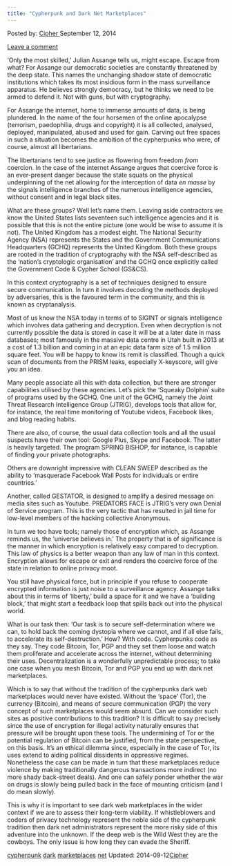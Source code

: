 ```yaml
---
title: "Cypherpunk and Dark Net Marketplaces"
---
```


<article class="post-listing post-6801 post type-post status-publish format-standard has-post-thumbnail hentry  tag-cypherpunk tag-dark tag-marketplaces tag-net">
Posted by: <a href="https://www.deepdotweb.com/author/cipher/" title="">Cipher </a></span>
<span>September 12, 2014</span>
    
<a href="/2014/09/12/cypherpunk-dark-net-marketplaces/#respond">Leave a comment</a></span>
</p>
<p>‘Only the most skilled,’ Julian Assange tells us, might escape. Escape from what? For Assange our democratic societies are constantly threatened by the deep state. This names the unchanging shadow state of democratic institutions which takes its most insidious form in the mass surveillance apparatus. He believes strongly democracy, but he thinks we need to be armed to defend it. Not with guns, but with cryptography.</p>
<p>For Assange the internet, home to immense amounts of data, is being plundered. In the name of the four horsemen of the online apocalypse (terrorism, paedophilia, drugs and copyright) it is all collected, analysed, deployed, manipulated, abused and used for gain. Carving out free spaces in such a situation becomes the ambition of the cypherpunks who were, of course, almost all libertarians.</p>
<p>The libertarians tend to see justice as flowering from freedom <em>from</em> coercion. In the case of the internet Assange argues that coercive force is an ever-present danger because the state squats on the physical underpinning of the net allowing for the interception of data <em>en masse</em> by the signals intelligence branches of the numerous intelligence agencies, without consent and in legal black sites.</p>
<p>What are these groups? Well let’s name them. Leaving aside contractors we know the United States lists seventeen such intelligence agencies and it is possible that this is not the entire picture (one would be wise to assume it is not). The United Kingdom has a modest eight. The National Security Agency (NSA) represents the States and the Government Communications Headquarters (GCHQ) represents the United Kingdom. Both these groups are rooted in the tradition of cryptography with the NSA self-described as the ‘nation’s cryptologic organisation’ and the GCHQ once explicitly called the Government Code &amp; Cypher School (GS&amp;CS).</p>
<p>In this context cryptography is a set of techniques designed to ensure secure communication. In turn it involves decoding the methods deployed by adversaries, this is the favoured term in the community, and this is known as cryptanalysis.</p>
<p>Most of us know the NSA today in terms of to SIGINT or signals intelligence which involves data gathering and decryption. Even when decryption is not currently possible the data is stored in case it will be at a later date in mass databases; most famously in the massive data centre in Utah built in 2013 at a cost of 1.3 billion and coming in at an epic data farm size of 1.5 million square feet. You will be happy to know its remit is classified. Though a quick scan of documents from the PRISM leaks, especially X-keyscore, will give you an idea.</p>
<p>Many people associate all this with data collection, but there are stronger capabilities utilised by these agencies. Let’s pick the ‘Squeaky Dolphin’ suite of programs used by the GCHQ. One unit of the GCHQ, namely the Joint Threat Research Intelligence Group (JTRIG), develops tools that allow for, for instance, the real time monitoring of Youtube videos, Facebook likes, and blog reading habits.</p>
<p>There are also, of course, the usual data collection tools and all the usual suspects have their own tool: Google Plus, Skype and Facebook. The latter is heavily targeted. The program SPRING BISHOP, for instance, is capable of finding your private photographs.</p>
<p>Others are downright impressive with CLEAN SWEEP described as the ability to ‘masquerade Facebook Wall Posts for individuals or entire countries.’</p>
<p>Another, called GESTATOR, is designed to amplify a desired message on media sites such as Youtube. PREDATORS FACE is JTRIG’s very own Denial of Service program. This is the very tactic that has resulted in jail time for low-level members of the hacking collective Anonymous.</p>
<p>In turn we too have tools; namely those of encryption which, as Assange reminds us, the ‘universe believes in.’ The property that is of significance is the manner in which encryption is relatively easy compared to decryption. This law of physics is a better weapon than any law of man in this context. Encryption allows for escape or exit and renders the coercive force of the state in relation to online privacy moot.</p>
<p>You still have physical force, but in principle if you refuse to cooperate encrypted information is just noise to a surveillance agency. Assange talks about this in terms of ‘liberty,’ build a space for it and we have a ‘building block,’ that might start a feedback loop that spills back out into the physical world.</p>
<p>What is our task then: ‘Our task is to secure self-determination where we can, to hold back the coming dystopia where we cannot, and if all else fails, to accelerate its self-destruction.’ How? With code. Cypherpunks code as they say. They code Bitcoin, Tor, PGP and they set them loose and watch them proliferate and accelerate across the internet, without determining their uses. Decentralization is a wonderfully unpredictable process; to take one case when you mesh Bitcoin, Tor and PGP you end up with dark net marketplaces.</p>
<p>Which is to say that without the tradition of the cypherpunks dark web marketplaces would never have existed. Without the ‘space’ (Tor), the currency (Bitcoin), and means of secure communication (PGP) the very concept of such marketplaces would seem absurd. Can we consider such sites as positive contributions to this tradition? It is difficult to say precisely since the use of encryption for illegal activity naturally ensures that pressure will be brought upon these tools. The undermining of Tor or the potential regulation of Bitcoin can be justified, from the state perspective, on this basis. It’s an ethical dilemma since, especially in the case of Tor, its uses extend to aiding political dissidents in oppressive regimes. Nonetheless the case can be made in turn that these marketplaces reduce violence by making traditionally dangerous transactions more indirect (no more shady back-street deals). And one can safely ponder whether the war on drugs is slowly being pulled back in the face of mounting criticism (and I do mean slowly).</p>
<p>This is why it is important to see dark web marketplaces in the wider context if we are to assess their long-term viability. If whistleblowers and coders of privacy technology represent the noble side of the cypherpunk tradition then dark net administrators represent the more risky side of this adventure into the unknown. If the deep web is the Wild West they are the cowboys. The only issue is how long they can evade the Sheriff.</p>
</div>
<a href="https://www.deepdotweb.com/tag/cypherpunk/" rel="tag">cypherpunk</a> <a href="https://www.deepdotweb.com/tag/dark/" rel="tag">dark</a> <a href="https://www.deepdotweb.com/tag/marketplaces/" rel="tag">marketplaces</a> <a href="https://www.deepdotweb.com/tag/net/" rel="tag">net</a></span> 
Updated: 2014-09-12<a href="https://www.deepdotweb.com/author/cipher/" title="Posts by Cipher" rel="author">Cipher</a></strong></div>
    
